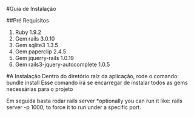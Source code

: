 #Guia de Instalação

##Pré Requisitos
1. Ruby 1.9.2
2. Gem rails 3.0.10
3. Gem sqlite3 1.3.5
3. Gem paperclip 2.4.5
4. Gem jquerry-rails 1.0.19
5. Gem rails3-jquery-autocomplete 1.0.5

#A Instalação
Dentro do diretório raíz da aplicação, rode o comando:
    bundle install
Esse comando irá se encarregar de instalar todos as gems necessárias para o projeto

Em seguida basta rodar
    rails server
      *optionally you can run it like: rails server -p 1000, to force it to run under a specific port.

